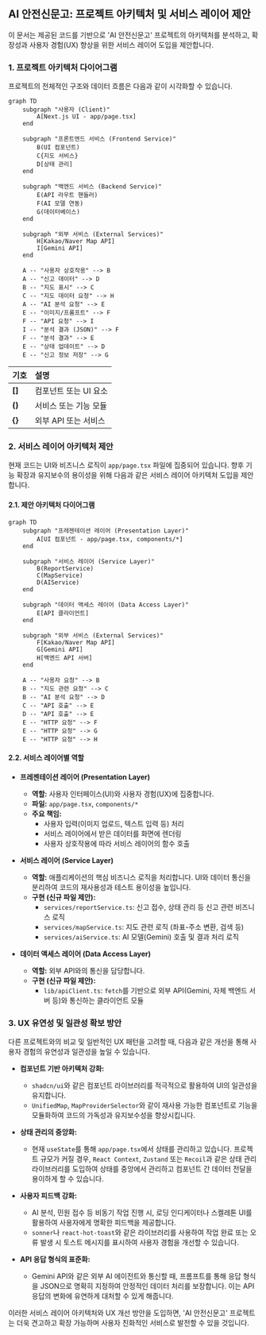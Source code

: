 ## AI 안전신문고: 프로젝트 아키텍처 및 서비스 레이어 제안

이 문서는 제공된 코드를 기반으로 'AI 안전신문고' 프로젝트의 아키텍처를 분석하고, 확장성과 사용자 경험(UX) 향상을 위한 서비스 레이어 도입을 제안합니다.

### 1\. 프로젝트 아키텍처 다이어그램

프로젝트의 전체적인 구조와 데이터 흐름은 다음과 같이 시각화할 수 있습니다.

```mermaid
graph TD
    subgraph "사용자 (Client)"
        A[Next.js UI - app/page.tsx]
    end

    subgraph "프론트엔드 서비스 (Frontend Service)"
        B(UI 컴포넌트)
        C{지도 서비스}
        D[상태 관리]
    end

    subgraph "백엔드 서비스 (Backend Service)"
        E(API 라우트 핸들러)
        F(AI 모델 연동)
        G(데이터베이스)
    end

    subgraph "외부 서비스 (External Services)"
        H[Kakao/Naver Map API]
        I[Gemini API]
    end

    A -- "사용자 상호작용" --> B
    A -- "신고 데이터" --> D
    B -- "지도 표시" --> C
    C -- "지도 데이터 요청" --> H
    A -- "AI 분석 요청" --> E
    E -- "이미지/프롬프트" --> F
    F -- "API 요청" --> I
    I -- "분석 결과 (JSON)" --> F
    F -- "분석 결과" --> E
    E -- "상태 업데이트" --> D
    E -- "신고 정보 저장" --> G
```

| 기호   | 설명                  |
| :----- | :-------------------- |
| **[]** | 컴포넌트 또는 UI 요소 |
| **()** | 서비스 또는 기능 모듈 |
| **{}** | 외부 API 또는 서비스  |

### 2\. 서비스 레이어 아키텍처 제안

현재 코드는 UI와 비즈니스 로직이 `app/page.tsx` 파일에 집중되어 있습니다. 향후 기능 확장과 유지보수의 용이성을 위해 다음과 같은 서비스 레이어 아키텍처 도입을 제안합니다.

#### **2.1. 제안 아키텍처 다이어그램**

```mermaid
graph TD
    subgraph "프레젠테이션 레이어 (Presentation Layer)"
        A[UI 컴포넌트 - app/page.tsx, components/*]
    end

    subgraph "서비스 레이어 (Service Layer)"
        B(ReportService)
        C(MapService)
        D(AIService)
    end

    subgraph "데이터 액세스 레이어 (Data Access Layer)"
        E[API 클라이언트]
    end

    subgraph "외부 서비스 (External Services)"
        F[Kakao/Naver Map API]
        G[Gemini API]
        H[백엔드 API 서버]
    end

    A -- "사용자 요청" --> B
    B -- "지도 관련 요청" --> C
    B -- "AI 분석 요청" --> D
    C -- "API 호출" --> E
    D -- "API 호출" --> E
    E -- "HTTP 요청" --> F
    E -- "HTTP 요청" --> G
    E -- "HTTP 요청" --> H
```

#### **2.2. 서비스 레이어별 역할**

- **프레젠테이션 레이어 (Presentation Layer)**

  - **역할:** 사용자 인터페이스(UI)와 사용자 경험(UX)에 집중합니다.
  - **파일:** `app/page.tsx`, `components/*`
  - **주요 책임:**
    - 사용자 입력(이미지 업로드, 텍스트 입력 등) 처리
    - 서비스 레이어에서 받은 데이터를 화면에 렌더링
    - 사용자 상호작용에 따라 서비스 레이어의 함수 호출

- **서비스 레이어 (Service Layer)**

  - **역할:** 애플리케이션의 핵심 비즈니스 로직을 처리합니다. UI와 데이터 통신을 분리하여 코드의 재사용성과 테스트 용이성을 높입니다.
  - **구현 (신규 파일 제안):**
    - `services/reportService.ts`: 신고 접수, 상태 관리 등 신고 관련 비즈니스 로직
    - `services/mapService.ts`: 지도 관련 로직 (좌표-주소 변환, 검색 등)
    - `services/aiService.ts`: AI 모델(Gemini) 호출 및 결과 처리 로직

- **데이터 액세스 레이어 (Data Access Layer)**

  - **역할:** 외부 API와의 통신을 담당합니다.
  - **구현 (신규 파일 제안):**
    - `lib/apiClient.ts`: `fetch`를 기반으로 외부 API(Gemini, 자체 백엔드 서버 등)와 통신하는 클라이언트 모듈

### 3\. UX 유연성 및 일관성 확보 방안

다른 프로젝트와의 비교 및 일반적인 UX 패턴을 고려할 때, 다음과 같은 개선을 통해 사용자 경험의 유연성과 일관성을 높일 수 있습니다.

- **컴포넌트 기반 아키텍처 강화:**

  - `shadcn/ui`와 같은 컴포넌트 라이브러리를 적극적으로 활용하여 UI의 일관성을 유지합니다.
  - `UnifiedMap`, `MapProviderSelector`와 같이 재사용 가능한 컴포넌트로 기능을 모듈화하여 코드의 가독성과 유지보수성을 향상시킵니다.

- **상태 관리의 중앙화:**

  - 현재 `useState`를 통해 `app/page.tsx`에서 상태를 관리하고 있습니다. 프로젝트 규모가 커질 경우, `React Context`, `Zustand` 또는 `Recoil`과 같은 상태 관리 라이브러리를 도입하여 상태를 중앙에서 관리하고 컴포넌트 간 데이터 전달을 용이하게 할 수 있습니다.

- **사용자 피드백 강화:**

  - AI 분석, 민원 접수 등 비동기 작업 진행 시, 로딩 인디케이터나 스켈레톤 UI를 활용하여 사용자에게 명확한 피드백을 제공합니다.
  - `sonner`나 `react-hot-toast`와 같은 라이브러리를 사용하여 작업 완료 또는 오류 발생 시 토스트 메시지를 표시하여 사용자 경험을 개선할 수 있습니다.

- **API 응답 형식의 표준화:**

  - Gemini API와 같은 외부 AI 에이전트와 통신할 때, 프롬프트를 통해 응답 형식을 JSON으로 명확히 지정하여 안정적인 데이터 처리를 보장합니다. 이는 API 응답의 변화에 유연하게 대처할 수 있게 해줍니다.

이러한 서비스 레이어 아키텍처와 UX 개선 방안을 도입하면, 'AI 안전신문고' 프로젝트는 더욱 견고하고 확장 가능하며 사용자 친화적인 서비스로 발전할 수 있을 것입니다.

